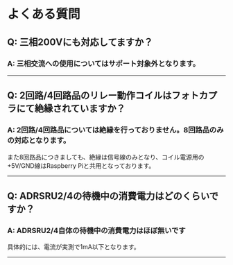 # よくある質問


## Q: 三相200Vにも対応してますか？

### A: 三相交流への使用についてはサポート対象外となります。

---

## Q: 2回路/4回路品のリレー動作コイルはフォトカプラにて絶縁されていますか？

### A: 2回路/4回路品については絶縁を行っておりません。8回路品のみの対応となります。

また8回路品につきましても、絶縁は信号線のみとなり、コイル電源用の+5V/GND線はRaspberry Piと共用となっております。


---


## Q: ADRSRU2/4の待機中の消費電力はどのくらいですか？

### A: ADRSRU2/4自体の待機中の消費電力はほぼ無いです

具体的には、電流が実測で1mA以下となります。

---
